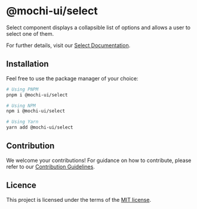 # @mochi-ui/select

Select component displays a collapsible list of options and allows a user to
select one of them.

For further details, visit our
[Select Documentation](https://ds.console.so/?path=/docs/components-select--docs).

## Installation

Feel free to use the package manager of your choice:

```sh
# Using PNPM
pnpm i @mochi-ui/select

# Using NPM
npm i @mochi-ui/select

# Using Yarn
yarn add @mochi-ui/select
```

## Contribution

We welcome your contributions! For guidance on how to contribute, please refer
to our [Contribution Guidelines](/CONTRIBUTING.md).

## Licence

This project is licensed under the terms of the
[MIT license](https://choosealicense.com/licenses/mit/).
